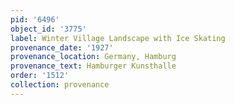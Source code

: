 ```yaml
---
pid: '6496'
object_id: '3775'
label: Winter Village Landscape with Ice Skating
provenance_date: '1927'
provenance_location: Germany, Hamburg
provenance_text: Hamburger Kunsthalle
order: '1512'
collection: provenance
---
```

